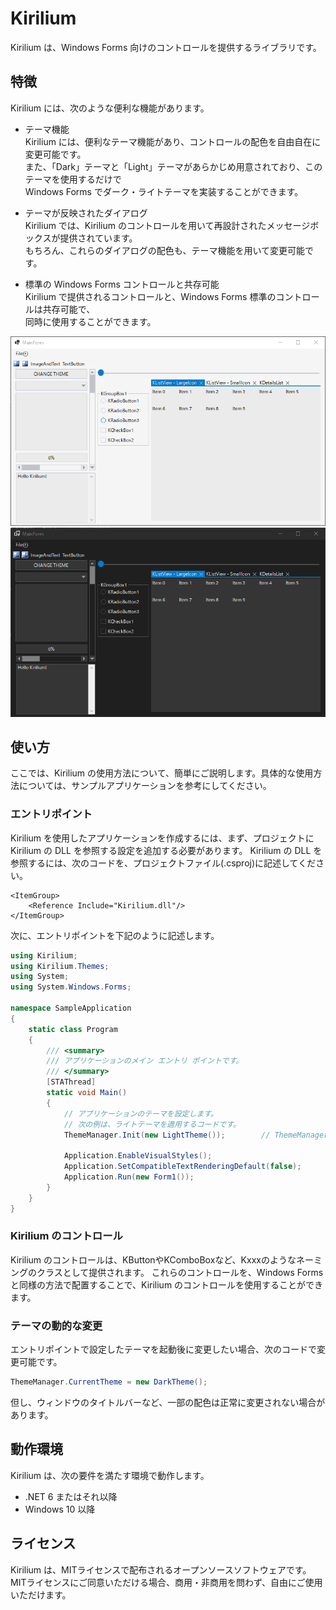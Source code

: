 # Kirilium
Kirilium は、Windows Forms 向けのコントロールを提供するライブラリです。

## 特徴
Kirilium には、次のような便利な機能があります。  

 - テーマ機能  
   Kirilium には、便利なテーマ機能があり、コントロールの配色を自由自在に変更可能です。  
   また、「Dark」テーマと「Light」テーマがあらかじめ用意されており、このテーマを使用するだけで  
   Windows Forms でダーク・ライトテーマを実装することができます。

  - テーマが反映されたダイアログ  
    Kirilium では、Kirilium のコントロールを用いて再設計されたメッセージボックスが提供されています。  
    もちろん、これらのダイアログの配色も、テーマ機能を用いて変更可能です。

  - 標準の Windows Forms コントロールと共存可能  
    Kirilium で提供されるコントロールと、Windows Forms 標準のコントロールは共存可能で、  
    同時に使用することができます。

![ライトテーマ](/screenshot/light.PNG "ライトテーマの表示例")
![ダークテーマ](/screenshot/dark.PNG "ダークテーマの表示例")

## 使い方
ここでは、Kirilium の使用方法について、簡単にご説明します。具体的な使用方法については、サンプルアプリケーションを参考にしてください。

### エントリポイント
Kirilium を使用したアプリケーションを作成するには、まず、プロジェクトに Kirilium の DLL を参照する設定を追加する必要があります。
Kirilium の DLL を参照するには、次のコードを、プロジェクトファイル(.csproj)に記述してください。

```
<ItemGroup>
    <Reference Include="Kirilium.dll"/>
</ItemGroup>
```

次に、エントリポイントを下記のように記述します。

```cs
using Kirilium;
using Kirilium.Themes;
using System;
using System.Windows.Forms;

namespace SampleApplication
{
    static class Program
    {
        /// <summary>
        /// アプリケーションのメイン エントリ ポイントです。
        /// </summary>
        [STAThread]
        static void Main()
        {
            // アプリケーションのテーマを設定します。
            // 次の例は、ライトテーマを適用するコードです。
            ThemeManager.Init(new LightTheme());        // ThemeManager.Init(new DarkTheme()); でダークテーマになります。

            Application.EnableVisualStyles();
            Application.SetCompatibleTextRenderingDefault(false);
            Application.Run(new Form1());
        }
    }
}
```

### Kirilium のコントロール
Kirilium のコントロールは、KButtonやKComboBoxなど、Kxxxのようなネーミングのクラスとして提供されます。
これらのコントロールを、Windows Forms と同様の方法で配置することで、Kirilium のコントロールを使用することができます。

### テーマの動的な変更
エントリポイントで設定したテーマを起動後に変更したい場合、次のコードで変更可能です。

```cs
ThemeManager.CurrentTheme = new DarkTheme();
```

但し、ウィンドウのタイトルバーなど、一部の配色は正常に変更されない場合があります。

## 動作環境
Kirilium は、次の要件を満たす環境で動作します。  

  - .NET 6 またはそれ以降
  - Windows 10 以降

## ライセンス
Kirilium は、MITライセンスで配布されるオープンソースソフトウェアです。
MITライセンスにご同意いただける場合、商用・非商用を問わず、自由にご使用いただけます。